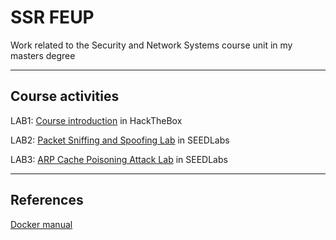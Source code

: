 # SSR FEUP

Work related to the Security and Network Systems course unit in my masters degree

---

## Course activities

LAB1: [Course introduction](https://app.hackthebox.com/starting-point) in HackTheBox

LAB2: [Packet Sniffing and Spoofing Lab](https://seedsecuritylabs.org/Labs_20.04/Networking/Sniffing_Spoofing/) in SEEDLabs

LAB3: [ARP Cache Poisoning Attack Lab](https://seedsecuritylabs.org/Labs_20.04/Networking/ARP_Attack/) in SEEDLabs

---

## References

[Docker manual](https://github.com/seed-labs/seed-labs/blob/master/manuals/docker/SEEDManual-Container.md)
